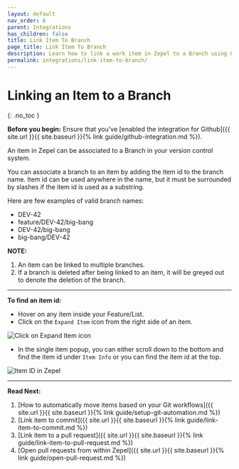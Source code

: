 ```yaml
---
layout: default
nav_order: 6
parent: Integrations
has_children: false
title: Link Item To Branch
page_title: Link Item To Branch
description: Learn how to link a work item in Zepel to a Branch using Github, Bitbucket, or Gitlab.
permalink: integrations/link-item-to-branch/
---
```

# Linking an Item to a Branch
{: .no_toc }

__Before you begin:__ Ensure that you've [enabled the integration for Github]({{ site.url }}{{ site.baseurl }}{% link guide/github-integration.md %}).

An item in Zepel can be associated to a Branch in your version control system.

You can associate a branch to an item by adding the item id to the branch name. Item id can be used anywhere in the name, but it must be surrounded by slashes if the item id is used as a substring.

Here are few examples of valid branch names:

* DEV-42
* feature/DEV-42/big-bang
* DEV-42/big-bang
* big-bang/DEV-42

**NOTE:** 

1. An item can be linked to multiple branches.
1. If a branch is deleted after being linked to an item, it will be greyed out to denote the deletion of the branch.

---

__To find an item id:__

- Hover on any item inside your Feature/List. 
- Click on the ```Expand Item``` icon from the right side of an item.

![Click on Expand Item icon](/guide/assets/uploads/expand-item.png "Expand Item Icon")

- In the single item popup, you can either scroll down to the bottom and find the item id under ```Item Info``` or you can find the item id at the top.

![Item ID in Zepel](/guide/assets/uploads/zepel-item-id.png "Item ID in Zepel")

---

__Read Next:__ 

1. [How to automatically move items based on your Git workflows]({{ site.url }}{{ site.baseurl }}{% link guide/setup-git-automation.md %})
1. [Link item to commit]({{ site.url }}{{ site.baseurl }}{% link guide/link-item-to-commit.md %})
1. [Link item to a pull request]({{ site.url }}{{ site.baseurl }}{% link guide/link-item-to-pull-request.md %})
1. [Open pull requests from within Zepel]({{ site.url }}{{ site.baseurl }}{% link guide/open-pull-request.md %})